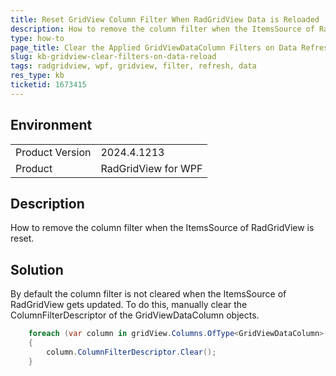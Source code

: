 ```yaml
---
title: Reset GridView Column Filter When RadGridView Data is Reloaded
description: How to remove the column filter when the ItemsSource of RadGridView is reset.
type: how-to
page_title: Clear the Applied GridViewDataColumn Filters on Data Refresh in RadGridView
slug: kb-gridview-clear-filters-on-data-reload
tags: radgridview, wpf, gridview, filter, refresh, data
res_type: kb
ticketid: 1673415
---
```


## Environment

<table>
    <tbody>
	    <tr>
	    	<td>Product Version</td>
	    	<td>2024.4.1213</td>
	    </tr>
	    <tr>
	    	<td>Product</td>
	    	<td>RadGridView for WPF</td>
	    </tr>
    </tbody>
</table>

## Description

How to remove the column filter when the ItemsSource of RadGridView is reset.

## Solution

By default the column filter is not cleared when the ItemsSource of RadGridView gets updated. To do this, manually clear the ColumnFilterDescriptor of the GridViewDataColumn objects.


```C#
	foreach (var column in gridView.Columns.OfType<GridViewDataColumn>())
	{
		column.ColumnFilterDescriptor.Clear();
	}
```

